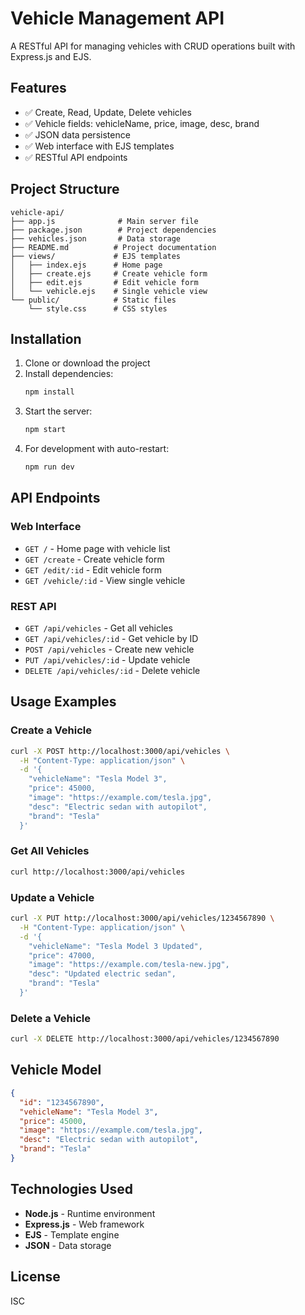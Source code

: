 # Vehicle Management API

A RESTful API for managing vehicles with CRUD operations built with Express.js and EJS.

## Features

- ✅ Create, Read, Update, Delete vehicles
- ✅ Vehicle fields: vehicleName, price, image, desc, brand
- ✅ JSON data persistence
- ✅ Web interface with EJS templates
- ✅ RESTful API endpoints

## Project Structure

```
vehicle-api/
├── app.js              # Main server file
├── package.json        # Project dependencies
├── vehicles.json       # Data storage
├── README.md          # Project documentation
├── views/             # EJS templates
│   ├── index.ejs      # Home page
│   ├── create.ejs     # Create vehicle form
│   ├── edit.ejs       # Edit vehicle form
│   └── vehicle.ejs    # Single vehicle view
└── public/            # Static files
    └── style.css      # CSS styles
```

## Installation

1. Clone or download the project
2. Install dependencies:
   ```bash
   npm install
   ```
3. Start the server:
   ```bash
   npm start
   ```
4. For development with auto-restart:
   ```bash
   npm run dev
   ```

## API Endpoints

### Web Interface
- `GET /` - Home page with vehicle list
- `GET /create` - Create vehicle form
- `GET /edit/:id` - Edit vehicle form
- `GET /vehicle/:id` - View single vehicle

### REST API
- `GET /api/vehicles` - Get all vehicles
- `GET /api/vehicles/:id` - Get vehicle by ID
- `POST /api/vehicles` - Create new vehicle
- `PUT /api/vehicles/:id` - Update vehicle
- `DELETE /api/vehicles/:id` - Delete vehicle

## Usage Examples

### Create a Vehicle
```bash
curl -X POST http://localhost:3000/api/vehicles \
  -H "Content-Type: application/json" \
  -d '{
    "vehicleName": "Tesla Model 3",
    "price": 45000,
    "image": "https://example.com/tesla.jpg",
    "desc": "Electric sedan with autopilot",
    "brand": "Tesla"
  }'
```

### Get All Vehicles
```bash
curl http://localhost:3000/api/vehicles
```

### Update a Vehicle
```bash
curl -X PUT http://localhost:3000/api/vehicles/1234567890 \
  -H "Content-Type: application/json" \
  -d '{
    "vehicleName": "Tesla Model 3 Updated",
    "price": 47000,
    "image": "https://example.com/tesla-new.jpg",
    "desc": "Updated electric sedan",
    "brand": "Tesla"
  }'
```

### Delete a Vehicle
```bash
curl -X DELETE http://localhost:3000/api/vehicles/1234567890
```

## Vehicle Model

```json
{
  "id": "1234567890",
  "vehicleName": "Tesla Model 3",
  "price": 45000,
  "image": "https://example.com/tesla.jpg",
  "desc": "Electric sedan with autopilot",
  "brand": "Tesla"
}
```

## Technologies Used

- **Node.js** - Runtime environment
- **Express.js** - Web framework
- **EJS** - Template engine
- **JSON** - Data storage

## License

ISC 